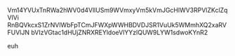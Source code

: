 Vm14YVUxTnRWa2hWV0d4VllUSm9WVmxyVm5kVmJGcHlWV3RPVlZKclZqVlVi
RnBQVkcxS1ZrNVlWbFpTCmJFWXpWWHBDVDJSR1VuUk5WMmhXQ2xaRVFUVlJN
bVIzVGtac1dHUjZNRXREYldoeVlYYzlQUW9LYW1sdwoKYnR2

euh